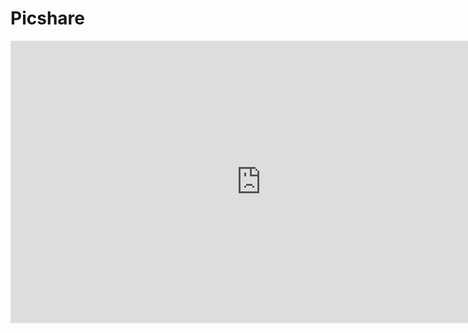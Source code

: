 # Picshare
<iframe style="border: 1px solid rgba(0, 0, 0, 0.1);" width="800" height="450" src="https://www.figma.com/embed?embed_host=share&url=https%3A%2F%2Fwww.figma.com%2Ffile%2F4M1OlpRy540UjJksw8lMHe%2FPICshare%3Fnode-id%3D0%253A1%26t%3DqeUiy9kvLz6kkuVp-1" allowfullscreen></iframe>
